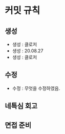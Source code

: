 # 커밋 규칙

## 생성

- 생성 : 클로저
- 생성 : 20.08.27
- 생성 : 클로저





## 수정

- 수정 : 무엇을 수정하였음.







## 네특심 회고

## 면접 준비

